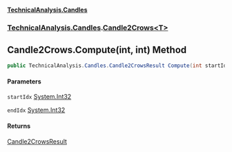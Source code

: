 #### [TechnicalAnalysis.Candles](TechnicalAnalysis.Candles.md 'TechnicalAnalysis.Candles')
### [TechnicalAnalysis.Candles](TechnicalAnalysis.Candles.md#TechnicalAnalysis.Candles 'TechnicalAnalysis.Candles').[Candle2Crows&lt;T&gt;](Candle2Crows_T_.md 'TechnicalAnalysis.Candles.Candle2Crows<T>')

## Candle2Crows<T>.Compute(int, int) Method

```csharp
public TechnicalAnalysis.Candles.Candle2CrowsResult Compute(int startIdx, int endIdx);
```
#### Parameters

<a name='TechnicalAnalysis.Candles.Candle2Crows_T_.Compute(int,int).startIdx'></a>

`startIdx` [System.Int32](https://docs.microsoft.com/en-us/dotnet/api/System.Int32 'System.Int32')

<a name='TechnicalAnalysis.Candles.Candle2Crows_T_.Compute(int,int).endIdx'></a>

`endIdx` [System.Int32](https://docs.microsoft.com/en-us/dotnet/api/System.Int32 'System.Int32')

#### Returns
[Candle2CrowsResult](Candle2CrowsResult.md 'TechnicalAnalysis.Candles.Candle2CrowsResult')